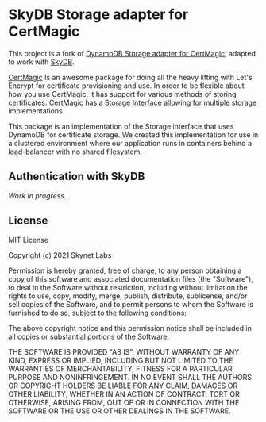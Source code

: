 # SkyDB Storage adapter for CertMagic

[comment]: <> ([![Codeship Status for skynetlabs/certmagic-storage-skydb]&#40;https://app.codeship.com/projects/ce620930-4784-0138-3c3b-420bfa3912c0/status?branch=develop&#41;]&#40;https://app.codeship.com/projects/388799&#41;)

[comment]: <> ([![Go Report Card]&#40;https://goreportcard.com/badge/github.com/skynetlabs/certmagic-storage-skydb&#41;]&#40;https://goreportcard.com/report/github.com/skynetlabs/certmagic-storage-skydb&#41;)

[comment]: <> ([![Scrutinizer Code Quality]&#40;https://scrutinizer-ci.com/g/skynetlabs/certmagic-storage-skydb/badges/quality-score.png?b=develop&#41;]&#40;https://scrutinizer-ci.com/g/skynetlabs/certmagic-storage-skydb/?branch=develop&#41;)

[comment]: <> ([![Code Coverage]&#40;https://scrutinizer-ci.com/g/skynetlabs/certmagic-storage-skydb/badges/coverage.png?b=develop&#41;]&#40;https://scrutinizer-ci.com/g/skynetlabs/certmagic-storage-skydb/?branch=develop&#41;)

This project is a fork of [DynamoDB Storage adapter for CertMagic](https://github.com/silinternational/certmagic-storage-dynamodb), adapted to work with [SkyDB](https://support.siasky.net/key-concepts/skydb).

[CertMagic](https://github.com/caddyserver/certmagic) Is an awesome package for doing all the 
heavy lifting with Let's Encrypt for certificate provisioning and use. In order to be flexible 
about how you use CertMagic, it has support for various methods of storing certificates. CertMagic has a 
[Storage Interface](https://pkg.go.dev/github.com/caddyserver/certmagic?tab=doc#Storage) 
allowing for multiple storage implementations. 

This package is an implementation of the Storage interface that uses DynamoDB for certificate
storage. We created this implementation for use in a clustered environment where our application
runs in containers behind a load-balancer with no shared filesystem.

## Authentication with SkyDB

*Work in progress...*
<!---

This package uses the AWS Go library for interactions with DynamoDB. As such that library can 
detect your AWS credentials in multiple ways, in the following order:

1. Environment Variables
2. Shared Credentials file
3. Shared Configuration file (if SharedConfig is enabled)
4. EC2 Instance Metadata (credentials only)

For more information about authentication see https://docs.aws.amazon.com/sdk-for-go/api/aws/session/.

## Usage
```go
package whatever

import (
    "github.com/caddyserver/certmagic"

    dynamodbstore "github.com/skynetlabs/certmagic-storage-skydb/v2"
)

// ...

certmagic.Default.Storage = &dynamodbstore.DynamoDBStorage{
    Table:               "CertMagic",
    LockTimeout:         2 * time.Minute // optional: default is 5 minutes
    LockPollingInterval: 2 * time.Second // optional: default is 5 seconds
}

// ...
```
Only the table name is required, but you can also override the default values for `LockTimeout` and 
`LockPollingTimeout` if you want. Technically you can also override `AwsEndpoint`, `AwsRegion`, and 
`AwsDisableSSL` if you are running your own DynamoDB service. These settings are used in the unit tests
so you can look there for examples. 

## Testing locally
You can build and run the tests for this package locally so long as you have Docker and Docker Compose
available. Just run `docker-compose run test`. You could also run the DynamoDB local service separately 
and just run the tests from your local system, just be sure to adjust the `AWS_ENDPOINT` environment 
variable to point to where you have `dynamodb-local` running. 

## Creating the DynamoDB Table 

### Command line:
```
aws dynamodb create-table \
    --table-name CertMagic \
    --billing-mode PAY_PER_REQUEST \
    --attribute-definitions AttributeName=PrimaryKey,AttributeType=S \
    --key-schema AttributeName=PrimaryKey,KeyType=HASH
```

### Terraform
```hcl
resource "aws_dynamodb_table" "CertMagic" {
  name           = "CertMagic"
  billing_mode   = "PAY_PER_REQUEST"
  hash_key       = "PrimaryKey"

  attribute {
    name = "PrimaryKey"
    type = "S"
  }
}
```

## Contributing
Please do, we like reported issues and pull requests. 


-->

## License
MIT License

Copyright (c) 2021 Skynet Labs

Permission is hereby granted, free of charge, to any person obtaining a copy
of this software and associated documentation files (the "Software"), to deal
in the Software without restriction, including without limitation the rights
to use, copy, modify, merge, publish, distribute, sublicense, and/or sell
copies of the Software, and to permit persons to whom the Software is
furnished to do so, subject to the following conditions:

The above copyright notice and this permission notice shall be included in all
copies or substantial portions of the Software.

THE SOFTWARE IS PROVIDED "AS IS", WITHOUT WARRANTY OF ANY KIND, EXPRESS OR
IMPLIED, INCLUDING BUT NOT LIMITED TO THE WARRANTIES OF MERCHANTABILITY,
FITNESS FOR A PARTICULAR PURPOSE AND NONINFRINGEMENT. IN NO EVENT SHALL THE
AUTHORS OR COPYRIGHT HOLDERS BE LIABLE FOR ANY CLAIM, DAMAGES OR OTHER
LIABILITY, WHETHER IN AN ACTION OF CONTRACT, TORT OR OTHERWISE, ARISING FROM,
OUT OF OR IN CONNECTION WITH THE SOFTWARE OR THE USE OR OTHER DEALINGS IN THE
SOFTWARE.
